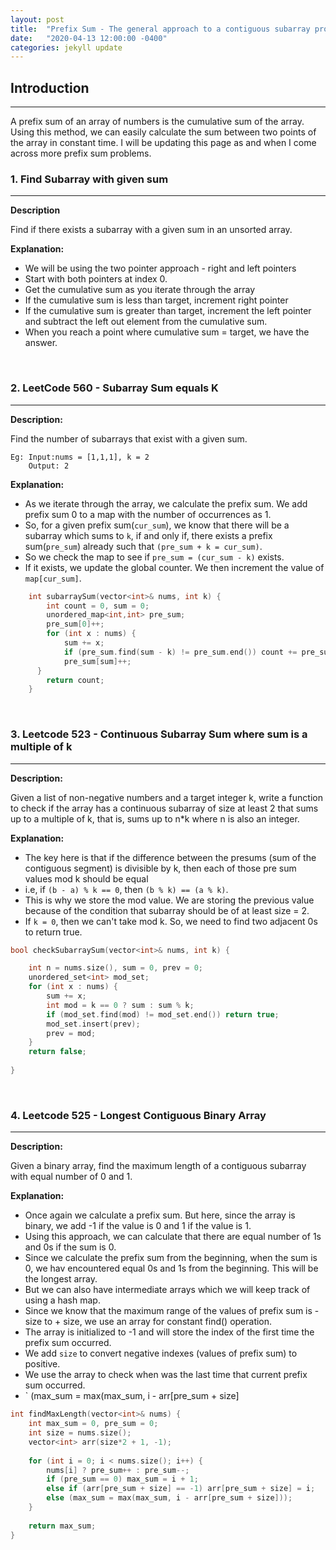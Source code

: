 ```yaml
---
layout: post
title:  "Prefix Sum - The general approach to a contiguous subarray problem."
date:   "2020-04-13 12:00:00 -0400"
categories: jekyll update
---
```

## Introduction
-------
A prefix sum of an array of numbers is the cumulative sum of the array. Using this method, we can easily calculate the sum between two points of the array in constant time. I will be updating this page as and when I come across more prefix sum problems.

### 1. Find Subarray with given sum 
-------
**Description** 

Find if there exists a subarray with a given sum in an unsorted array.

**Explanation:** 
+ We will be using the two pointer approach - right and left pointers
+ Start with both pointers at index 0.
+ Get the cumulative sum as you iterate through the array
+ If the cumulative sum is less than target, increment right pointer
+ If the cumulative sum is greater than target, increment the left pointer and subtract the left out element from the cumulative sum.
+ When you reach a point where cumulative sum = target, we have the answer.

&nbsp;

### 2. LeetCode 560 - Subarray Sum equals K
-------
**Description:** 

Find the number of subarrays that exist with a given sum.
```
Eg:	Input:nums = [1,1,1], k = 2
	Output: 2
```

**Explanation:** 
+ As we iterate through the array, we calculate the prefix sum. We add prefix sum 0 to a map with the number of occurrences as 1.
+ So, for a given prefix sum(`cur_sum`), we know that there will be a subarray which sums to `k`, if and only if, there exists a prefix sum(`pre_sum`) already such that `(pre_sum + k = cur_sum)`. 
+ So we check the map to see if `pre_sum = (cur_sum - k)` exists. 
+ If it exists, we update the global counter. We then increment the value of `map[cur_sum]`.

```cpp
    int subarraySum(vector<int>& nums, int k) {
        int count = 0, sum = 0;
        unordered_map<int,int> pre_sum;
        pre_sum[0]++;
        for (int x : nums) {
            sum += x;
            if (pre_sum.find(sum - k) != pre_sum.end()) count += pre_sum[sum - k];
            pre_sum[sum]++;
      }
        return count;
    }
```
&nbsp;

### 3. Leetcode 523 - Continuous Subarray Sum where sum is a multiple of k
-------
**Description:** 

Given a list of non-negative numbers and a target integer k, write a function to check if the array has a continuous subarray of size at least 2 that sums up to a multiple of k, that is, sums up to n*k where n is also an integer.

**Explanation:** 
+ The key here is that if the difference between the presums (sum of the contiguous segment) is divisible by k, then each of those pre sum values mod k should be equal
+ i.e, if `(b - a) % k == 0`, then `(b % k) == (a % k)`. 
+ This is why we store the mod value. We are storing the previous value because of the condition that subarray should be of at least size = 2. 
+ If `k = 0`, then we can't take mod k. So, we need to find two adjacent 0s to return true.

```cpp
bool checkSubarraySum(vector<int>& nums, int k) {

    int n = nums.size(), sum = 0, prev = 0;
    unordered_set<int> mod_set;
    for (int x : nums) {
        sum += x;
        int mod = k == 0 ? sum : sum % k;
        if (mod_set.find(mod) != mod_set.end()) return true;
        mod_set.insert(prev);
        prev = mod;
    }
    return false;
    
}
```

&nbsp;

### 4. Leetcode 525 - Longest Contiguous Binary Array
-------
**Description:** 

Given a binary array, find the maximum length of a contiguous subarray with equal number of 0 and 1.

**Explanation:** 
+ Once again we calculate a prefix sum. But here, since the array is binary, we add -1 if the value is 0 and 1 if the value is 1.
+ Using this approach, we can calculate that there are equal number of 1s and 0s if the sum is 0.
+ Since we calculate the prefix sum from the beginning, when the sum is 0, we hav encountered equal 0s and 1s from the beginning. This will be the longest array.
+ But we can also have intermediate arrays which we will keep track of using a hash map.
+ Since we know that the maximum range of the values of prefix sum is -size to + size, we use an array for constant find() operation.
+ The array is initialized to -1 and will store the index of the first time the prefix sum occurred.
+ We add `size` to convert negative indexes (values of prefix sum) to positive.
+ We use the array to check when was the last time that current prefix sum occurred.
+ ` (max_sum = max(max_sum, i - arr[pre_sum + size] 

```cpp
int findMaxLength(vector<int>& nums) {
    int max_sum = 0, pre_sum = 0;
    int size = nums.size();
    vector<int> arr(size*2 + 1, -1);
    
    for (int i = 0; i < nums.size(); i++) {
        nums[i] ? pre_sum++ : pre_sum--;
        if (pre_sum == 0) max_sum = i + 1;
        else if (arr[pre_sum + size] == -1) arr[pre_sum + size] = i;
        else (max_sum = max(max_sum, i - arr[pre_sum + size]));
    }
    
    return max_sum;
}
```